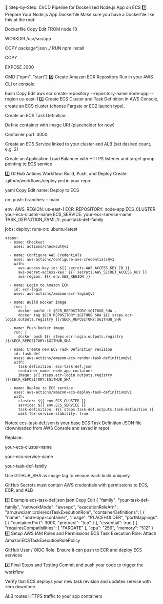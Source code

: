 🚀 Step-by-Step: CI/CD Pipeline for Dockerized Node.js App on ECS
1️⃣ Prepare Your Node.js App Dockerfile
Make sure you have a Dockerfile like this at the root:

Dockerfile
Copy
Edit
FROM node:18

WORKDIR /usr/src/app

COPY package*.json ./
RUN npm install

COPY . .

EXPOSE 3000

CMD ["npm", "start"]
2️⃣ Create Amazon ECR Repository
Run in your AWS CLI or console:

bash
Copy
Edit
aws ecr create-repository --repository-name node-app --region us-east-1
3️⃣ Create ECS Cluster and Task Definition
In AWS Console, create an ECS cluster (choose Fargate or EC2 launch type).

Create an ECS Task Definition:

Define container with image URI (placeholder for now)

Container port: 3000

Create an ECS Service linked to your cluster and ALB (set desired count, e.g. 2)

Create an Application Load Balancer with HTTPS listener and target group pointing to ECS service

4️⃣ GitHub Actions Workflow: Build, Push, and Deploy
Create .github/workflows/deploy.yml in your repo:

yaml
Copy
Edit
name: Deploy to ECS

on:
  push:
    branches:
      - main

env:
  AWS_REGION: us-east-1
  ECR_REPOSITORY: node-app
  ECS_CLUSTER: your-ecs-cluster-name
  ECS_SERVICE: your-ecs-service-name
  TASK_DEFINITION_FAMILY: your-task-def-family

jobs:
  deploy:
    runs-on: ubuntu-latest

    steps:
      - name: Checkout
        uses: actions/checkout@v3

      - name: Configure AWS Credentials
        uses: aws-actions/configure-aws-credentials@v3
        with:
          aws-access-key-id: ${{ secrets.AWS_ACCESS_KEY_ID }}
          aws-secret-access-key: ${{ secrets.AWS_SECRET_ACCESS_KEY }}
          aws-region: ${{ env.AWS_REGION }}

      - name: Login to Amazon ECR
        id: ecr-login
        uses: aws-actions/amazon-ecr-login@v2

      - name: Build Docker image
        run: |
          docker build -t $ECR_REPOSITORY:$GITHUB_SHA .
          docker tag $ECR_REPOSITORY:$GITHUB_SHA ${{ steps.ecr-login.outputs.registry }}/$ECR_REPOSITORY:$GITHUB_SHA

      - name: Push Docker image
        run: |
          docker push ${{ steps.ecr-login.outputs.registry }}/$ECR_REPOSITORY:$GITHUB_SHA

      - name: Create new ECS Task Definition revision
        id: task-def
        uses: aws-actions/amazon-ecs-render-task-definition@v1
        with:
          task-definition: ecs-task-def.json
          container-name: node-app-container
          image: ${{ steps.ecr-login.outputs.registry }}/$ECR_REPOSITORY:$GITHUB_SHA

      - name: Deploy to ECS service
        uses: aws-actions/amazon-ecs-deploy-task-definition@v1
        with:
          cluster: ${{ env.ECS_CLUSTER }}
          service: ${{ env.ECS_SERVICE }}
          task-definition: ${{ steps.task-def.outputs.task-definition }}
          wait-for-service-stability: true
Notes:
ecs-task-def.json is your base ECS Task Definition JSON file (downloaded from AWS Console and saved in repo)

Replace:

your-ecs-cluster-name

your-ecs-service-name

your-task-def-family

Use GITHUB_SHA as image tag to version each build uniquely

GitHub Secrets must contain AWS credentials with permissions to ECS, ECR, and ALB

5️⃣ Example ecs-task-def.json
json
Copy
Edit
{
  "family": "your-task-def-family",
  "networkMode": "awsvpc",
  "executionRoleArn": "arn:aws:iam::<account-id>:role/ecsTaskExecutionRole",
  "containerDefinitions": [
    {
      "name": "node-app-container",
      "image": "PLACEHOLDER",
      "portMappings": [
        {
          "containerPort": 3000,
          "protocol": "tcp"
        }
      ],
      "essential": true
    }
  ],
  "requiresCompatibilities": [
    "FARGATE"
  ],
  "cpu": "256",
  "memory": "512"
}
6️⃣ Setup AWS IAM Roles and Permissions
ECS Task Execution Role: Attach AmazonECSTaskExecutionRolePolicy

GitHub User / OIDC Role: Ensure it can push to ECR and deploy ECS services

7️⃣ Final Steps and Testing
Commit and push your code to trigger the workflow

Verify that ECS deploys your new task revision and updates service with zero downtime

ALB routes HTTPS traffic to your app containers
